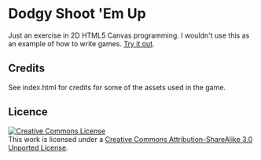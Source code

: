 # Dodgy Shoot 'Em Up

Just an exercise in 2D HTML5 Canvas programming. I wouldn't use this as an example of how to write games. <a href="http://nomiddlename.github.io/shootemup">Try it out</a>.

## Credits

See index.html for credits for some of the assets used in the game.

## Licence
<p><a rel="license" href="http://creativecommons.org/licenses/by-sa/3.0/"><img alt="Creative Commons License" style="border-width:0" src="http://i.creativecommons.org/l/by-sa/3.0/88x31.png" /></a><br />This work is licensed under a <a rel="license" href="http://creativecommons.org/licenses/by-sa/3.0/">Creative Commons Attribution-ShareAlike 3.0 Unported License</a>.</p>

